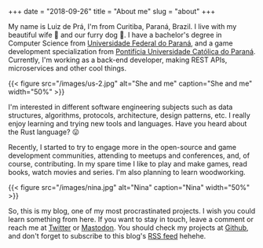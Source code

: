 +++
date = "2018-09-26"
title = "About me"
slug = "about"
+++

My name is Luiz de Prá, I'm from Curitiba, Paraná, Brazil. I live with my beautiful wife :woman: and our furry dog :dog:. I have a bachelor's degree in Computer Science from [Universidade Federal do Paraná][ufpr], and a game development specialization from [Pontifícia Universidade Católica do Paraná][pucpr]. Currently, I'm working as a back-end developer, making REST APIs, microservices and other cool things.

{{< figure src="/images/us-2.jpg" alt="She and me" caption="She and me" width="50%" >}}


I'm interested in different software engineering subjects such as data structures, algorithms, protocols, architecture, design patterns, etc. I really enjoy learning and trying new tools and languages. Have you heard about the Rust language? :stuck_out_tongue:

Recently, I started to try to engage more in the open-source and game development communities, attending to meetups and conferences, and, of course, contributing. In my spare time I like to play and make games, read books, watch movies and series. I'm also planning to learn woodworking.

{{< figure src="/images/nina.jpg" alt="Nina" caption="Nina" width="50%" >}}

So, this is my blog, one of my most procrastinated projects. I wish you could learn something from here. If you want to stay in touch, leave a comment or reach me at [Twitter][twitter] or [Mastodon][mastodon]. You should check my projects at [Github][github], and don't forget to subscribe to this blog's [RSS feed][feed] hehehe.

[ufpr]: http://www.ufpr.br
[pucpr]: https://www.pucpr.br
[twitter]: https://twitter.com/luizdepra
[mastodon]: https://mastodon.gamedev.place/@luizdepra
[github]: https://github.com/luizdepra
[feed]: /index.xml
